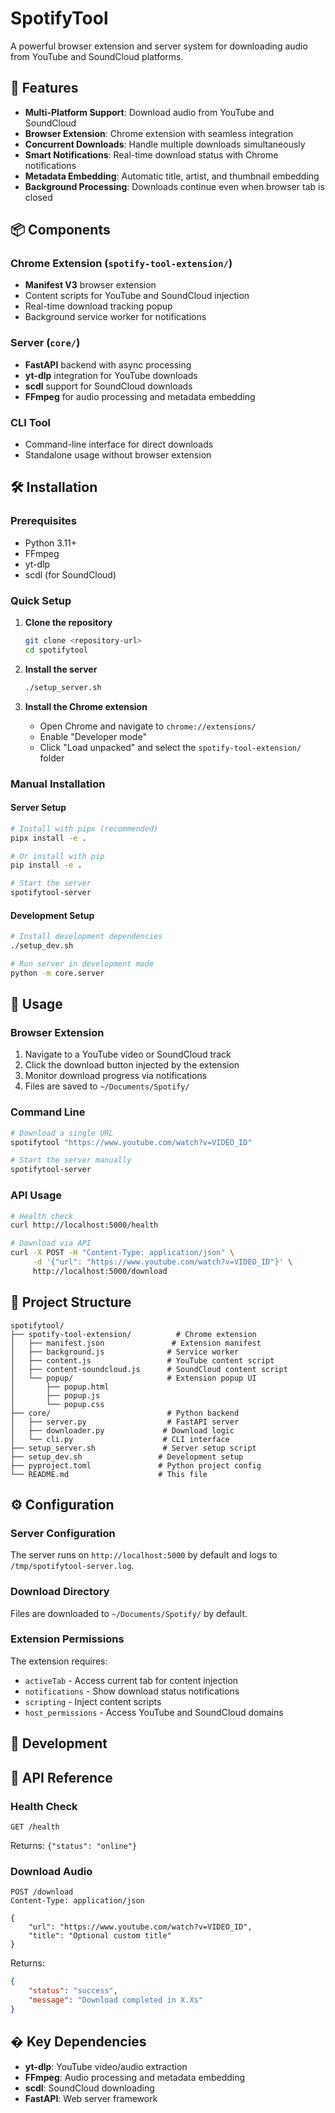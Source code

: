# SpotifyTool

A powerful browser extension and server system for downloading audio from YouTube and SoundCloud platforms.

## 🚀 Features

- **Multi-Platform Support**: Download audio from YouTube and SoundCloud
- **Browser Extension**: Chrome extension with seamless integration
- **Concurrent Downloads**: Handle multiple downloads simultaneously
- **Smart Notifications**: Real-time download status with Chrome notifications
- **Metadata Embedding**: Automatic title, artist, and thumbnail embedding
- **Background Processing**: Downloads continue even when browser tab is closed

## 📦 Components

### Chrome Extension (`spotify-tool-extension/`)
- **Manifest V3** browser extension
- Content scripts for YouTube and SoundCloud injection
- Real-time download tracking popup
- Background service worker for notifications

### Server (`core/`)
- **FastAPI** backend with async processing
- **yt-dlp** integration for YouTube downloads
- **scdl** support for SoundCloud downloads
- **FFmpeg** for audio processing and metadata embedding

### CLI Tool
- Command-line interface for direct downloads
- Standalone usage without browser extension

## 🛠️ Installation

### Prerequisites
- Python 3.11+
- FFmpeg
- yt-dlp
- scdl (for SoundCloud)

### Quick Setup

1. **Clone the repository**
   ```bash
   git clone <repository-url>
   cd spotifytool
   ```

2. **Install the server**
   ```bash
   ./setup_server.sh
   ```

3. **Install the Chrome extension**
   - Open Chrome and navigate to `chrome://extensions/`
   - Enable "Developer mode"
   - Click "Load unpacked" and select the `spotify-tool-extension/` folder

### Manual Installation

#### Server Setup
```bash
# Install with pipx (recommended)
pipx install -e .

# Or install with pip
pip install -e .

# Start the server
spotifytool-server
```

#### Development Setup
```bash
# Install development dependencies
./setup_dev.sh

# Run server in development mode
python -m core.server
```

## 🎯 Usage

### Browser Extension
1. Navigate to a YouTube video or SoundCloud track
2. Click the download button injected by the extension
3. Monitor download progress via notifications
4. Files are saved to `~/Documents/Spotify/`

### Command Line
```bash
# Download a single URL
spotifytool "https://www.youtube.com/watch?v=VIDEO_ID"

# Start the server manually
spotifytool-server
```

### API Usage
```bash
# Health check
curl http://localhost:5000/health

# Download via API
curl -X POST -H "Content-Type: application/json" \
     -d '{"url": "https://www.youtube.com/watch?v=VIDEO_ID"}' \
     http://localhost:5000/download
```

## 📁 Project Structure

```
spotifytool/
├── spotify-tool-extension/          # Chrome extension
│   ├── manifest.json               # Extension manifest
│   ├── background.js              # Service worker
│   ├── content.js                 # YouTube content script
│   ├── content-soundcloud.js      # SoundCloud content script
│   └── popup/                     # Extension popup UI
│       ├── popup.html
│       ├── popup.js
│       └── popup.css
├── core/                          # Python backend
│   ├── server.py                  # FastAPI server
│   ├── downloader.py             # Download logic
│   └── cli.py                    # CLI interface
├── setup_server.sh               # Server setup script
├── setup_dev.sh                 # Development setup
├── pyproject.toml               # Python project config
└── README.md                    # This file
```

## ⚙️ Configuration

### Server Configuration
The server runs on `http://localhost:5000` by default and logs to `/tmp/spotifytool-server.log`.

### Download Directory
Files are downloaded to `~/Documents/Spotify/` by default.

### Extension Permissions
The extension requires:
- `activeTab` - Access current tab for content injection
- `notifications` - Show download status notifications  
- `scripting` - Inject content scripts
- `host_permissions` - Access YouTube and SoundCloud domains

## 🔧 Development





## 📝 API Reference

### Health Check
```http
GET /health
```
Returns: `{"status": "online"}`

### Download Audio
```http
POST /download
Content-Type: application/json

{
    "url": "https://www.youtube.com/watch?v=VIDEO_ID",
    "title": "Optional custom title"
}
```

Returns:
```json
{
    "status": "success",
    "message": "Download completed in X.Xs"
}
```

## � Key Dependencies

- **yt-dlp**: YouTube video/audio extraction  
- **FFmpeg**: Audio processing and metadata embedding
- **scdl**: SoundCloud downloading
- **FastAPI**: Web server framework